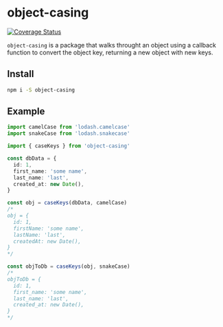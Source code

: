 # object-casing

[![Coverage Status](https://coveralls.io/repos/github/brunolm/object-casing/badge.svg?branch=master)](https://coveralls.io/github/brunolm/object-casing?branch=master)

`object-casing` is a package that walks throught an object using a callback function to convert the object key, returning a new object with new keys.

## Install

```bash
npm i -S object-casing
```

## Example

```ts
import camelCase from 'lodash.camelcase'
import snakeCase from 'lodash.snakecase'

import { caseKeys } from 'object-casing'

const dbData = {
  id: 1,
  first_name: 'some name',
  last_name: 'last',
  created_at: new Date(),
}

const obj = caseKeys(dbData, camelCase)
/*
obj = {
  id: 1,
  firstName: 'some name',
  lastName: 'last',
  createdAt: new Date(),
}
*/

const objToDb = caseKeys(obj, snakeCase)
/*
objToDb = {
  id: 1,
  first_name: 'some name',
  last_name: 'last',
  created_at: new Date(),
}
*/
```
